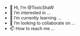 - 👋 Hi, I’m @ToxicShaW
- 👀 I’m interested in ...
- 🌱 I’m currently learning ...
- 💞️ I’m looking to collaborate on ...
- 📫 How to reach me ...

<!---
ToxicShaW/ToxicShaW is a ✨ special ✨ repository because its `README.md` (this file) appears on your GitHub profile.
You can click the Preview link to take a look at your changes.
--->
